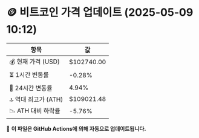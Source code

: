 # 🪙 비트코인 가격 업데이트 (2025-05-09 10:12)

| 항목                | 값 |
|--------------------|----------------|
| 💰 현재 가격 (USD) | $102740.00 |
| ⏳ 1시간 변동률    | -0.28% |
| 📆 24시간 변동률   | 4.94% |
| 🔝 역대 최고가 (ATH) | $109021.48 |
| 📉 ATH 대비 하락률 | -5.76% |

🔄 **이 파일은 GitHub Actions에 의해 자동으로 업데이트됩니다.**
